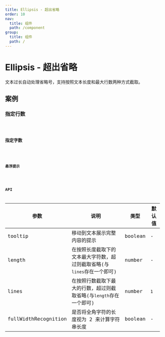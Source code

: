 ```yaml
---
title: Ellipsis - 超出省略
order: 10
nav:
  title: 组件
  path: /component
group:
  title: 组件
  path: /
---
```


# Ellipsis - 超出省略

文本过长自动处理省略号，支持按照文本长度和最大行数两种方式截取。

## 案例

### 指定行数

<code src="../demos/ellipsis/demo1.tsx" />

### 指定字数

<code src="../demos/ellipsis/demo2.tsx" />

### 悬浮提示

<code src="../demos/ellipsis/demo3.tsx" />

## API

| 参数 | 说明 | 类型 | 默认值 |
| --- | --- | --- | --- |
| tooltip | 移动到文本展示完整内容的提示 | boolean | - |
| length | 在按照长度截取下的文本最大字符数，超过则截取省略(与`lines`存在一个即可) | number | - |
| lines | 在按照行数截取下最大的行数，超过则截取省略(与`length`存在一个即可) | number | `1` |
| fullWidthRecognition | 是否将全角字符的长度视为 2 来计算字符串长度 | boolean | - |
